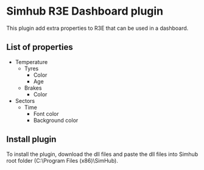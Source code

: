 # Simhub R3E Dashboard plugin

This plugin add extra properties to R3E that can be used in a dashboard.

## List of properties

- Temperature
	- Tyres
		- Color
		- Age
	- Brakes
		- Color
- Sectors
	- Time
		- Font color
		- Background color

## Install plugin
To install the plugin, download the dll files and paste the dll files into Simhub root folder (C:\Program Files (x86)\SimHub).
